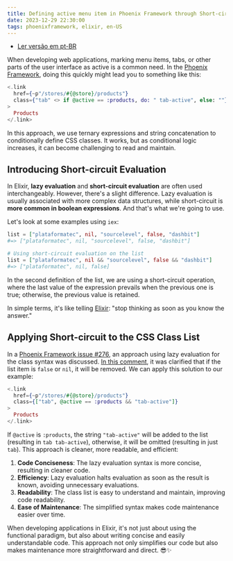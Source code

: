 ```yaml
---
title: Defining active menu item in Phoenix Framework through Short-circuit Evaluation
date: 2023-12-29 22:30:00
tags: phoenixframework, elixir, en-US
---
```


- [Ler versão em pt-BR](https://wevtimoteo.github.io/posts/2023-12-29-definindo-item-ativo-no-menu-no-phoenix-framework.html)

When developing web applications, marking menu items, tabs, or other parts of the user interface as active is a common need. In the [Phoenix Framework](https://phoenixframework.org/), doing this quickly might lead you to something like this:

```elixir
<.link
  href={~p"/stores/#{@store}/products"}
  class={"tab" <> if @active == :products, do: " tab-active", else: ""}
>
  Products
</.link>
```

In this approach, we use ternary expressions and string concatenation to conditionally define CSS classes. It works, but as conditional logic increases, it can become challenging to read and maintain.

## Introducing Short-circuit Evaluation

In Elixir, **lazy evaluation** and **short-circuit evaluation** are often used interchangeably. However, there's a slight difference. Lazy evaluation is usually associated with more complex data structures, while short-circuit is **more common in boolean expressions**. And that's what we're going to use.

Let's look at some examples using `iex`:

```elixir
list = ["plataformatec", nil, "sourcelevel", false, "dashbit"]
#=> ["plataformatec", nil, "sourcelevel", false, "dashbit"]

# Using short-circuit evaluation on the list
list = ["plataformatec", nil && "sourcelevel", false && "dashbit"]
#=> ["plataformatec", nil, false]
```

In the second definition of the list, we are using a short-circuit operation, where the last value of the expression prevails when the previous one is true; otherwise, the previous value is retained.

In simple terms, it's like telling [Elixir](https://elixir-lang.org/): "stop thinking as soon as you know the answer."

## Applying Short-circuit to the CSS Class List

In a [Phoenix Framework issue #276](https://github.com/phoenixframework/phoenix_html/issues/276#issuecomment-584911356), an approach using lazy evaluation for the class syntax was discussed. [In this comment](https://github.com/phoenixframework/phoenix_html/issues/276#issuecomment-742375950), it was clarified that if the list item is `false` or `nil`, it will be removed. We can apply this solution to our example:

```elixir
<.link
  href={~p"/stores/#{@store}/products"}
  class={["tab", @active == :products && "tab-active"]}
>
  Products
</.link>
```

If `@active` is `:products`, the string `"tab-active"` will be added to the list (resulting in `tab tab-active`), otherwise, it will be omitted (resulting in just `tab`). This approach is cleaner, more readable, and efficient:

1. **Code Conciseness**: The lazy evaluation syntax is more concise, resulting in cleaner code.
2. **Efficiency**: Lazy evaluation halts evaluation as soon as the result is known, avoiding unnecessary evaluations.
3. **Readability**: The class list is easy to understand and maintain, improving code readability.
4. **Ease of Maintenance**: The simplified syntax makes code maintenance easier over time.

When developing applications in Elixir, it's not just about using the functional paradigm, but also about writing concise and easily understandable code. This approach not only simplifies our code but also makes maintenance more straightforward and direct. 😎✨
